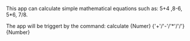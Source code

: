 This app can calculate simple mathematical equations such as:
    5+4 ,8-6, 5*6, 7/8.

The app will be triggert by the command:
    calculate {Numer} {'+'/'-'/'*'/'/'} {Number} 